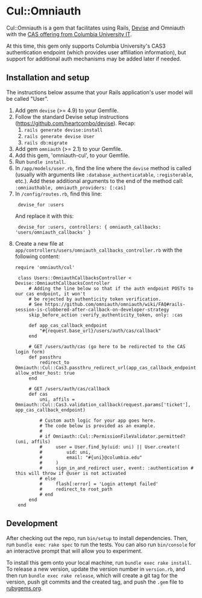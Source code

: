 # Cul::Omniauth

Cul::Omniauth is a gem that facilitates using Rails, [Devise](https://github.com/plataformatec/devise "Devise") and Omniauth with the [CAS offering from Columbia University IT](https://cuit.columbia.edu/cas-authentication "CUIT CAS Documentation").

At this time, this gem only supports Columbia University's CAS3 authentication endpoint (which provides user affiliation information), but support for additional auth mechanisms may be added later if needed.

## Installation and setup

The instructions below assume that your Rails application's user model will be called "User".

1. Add gem `devise` (>= 4.9) to your Gemfile.
2. Follow the standard Devise setup instructions (https://github.com/heartcombo/devise).  Recap:
   1. `rails generate devise:install`
   2. `rails generate devise User`
   3. `rails db:migrate`
3. Add gem `omniauth` (>= 2.1) to your Gemfile.
4. Add this gem, 'omniauth-cul', to your Gemfile.
5. Run `bundle install`.
6. In `/app/models/user.rb`, find the line where the `devise` method is called (usually with arguments like `:database_authenticatable`, `:registerable`, etc.).  Add these additional arguments to the end of the method call: `:omniauthable, omniauth_providers: [:cas]`
7. In `/config/routes.rb`, find this line:
   ```
    devise_for :users
   ```
   And replace it with this:
   ```
    devise_for :users, controllers: { omniauth_callbacks: 'users/omniauth_callbacks' }
   ```
8. Create a new file at `app/controllers/users/omniauth_callbacks_controller.rb` with the following content:
   ```
   require 'omniauth/cul'

    class Users::OmniauthCallbacksController < Devise::OmniauthCallbacksController
        # Adding the line below so that if the auth endpoint POSTs to our cas endpoint, it won't
        # be rejected by authenticity token verification.
        # See https://github.com/omniauth/omniauth/wiki/FAQ#rails-session-is-clobbered-after-callback-on-developer-strategy
        skip_before_action :verify_authenticity_token, only: :cas

        def app_cas_callback_endpoint
            "#{request.base_url}/users/auth/cas/callback"
        end

        # GET /users/auth/cas (go here to be redirected to the CAS login form)
        def passthru
            redirect_to Omniauth::Cul::Cas3.passthru_redirect_url(app_cas_callback_endpoint), allow_other_host: true
        end

        # GET /users/auth/cas/callback
        def cas
            uni, affils = Omniauth::Cul::Cas3.validation_callback(request.params['ticket'], app_cas_callback_endpoint)

            # Custom auth logic for your app goes here.
            # The code below is provided as an example.
            #
            # if Omniauth::Cul::PermissionFileValidator.permitted?(uni, affils)
            #     user = User.find_by(uid: uni) || User.create!(
            #         uid: uni,
            #         email: "#{uni}@columbia.edu"
            #     )
            #     sign_in_and_redirect user, event: :authentication # this will throw if @user is not activated
            # else
            #     flash[:error] = 'Login attempt failed'
            #     redirect_to root_path
            # end
        end
    end
   ```

## Development

After checking out the repo, run `bin/setup` to install dependencies. Then, run `bundle exec rake spec` to run the tests. You can also run `bin/console` for an interactive prompt that will allow you to experiment.

To install this gem onto your local machine, run `bundle exec rake install`. To release a new version, update the version number in `version.rb`, and then run `bundle exec rake release`, which will create a git tag for the version, push git commits and the created tag, and push the `.gem` file to [rubygems.org](https://rubygems.org).
